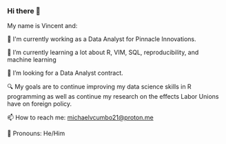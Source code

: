 ### Hi there 👋

<!--
**VtheRtech/VtheRTech** is a ✨ _special_ ✨ repository because its `README.md` (this file) appears on your GitHub profile.

Here are some ideas to get you started:

- 🔭 I’m currently working on ...
- 🌱 I’m currently learning ...
- 👯 I’m looking to collaborate on ...
- 🤔 I’m looking for help with ...
- 💬 Ask me about ...
- 📫 How to reach me: ...
- 😄 Pronouns: ...
- ⚡ Fun fact: ...
-->
My name is Vincent and: 


🔭 I'm currently working as a Data Analyst for Pinnacle Innovations.


🌱 I’m currently learning a lot about R, VIM, SQL, reproducibility, and machine learning


👯 I’m looking for a Data Analyst contract.


🔍 My goals are to continue improving my data science skills in R programming as well as continue my research on the effects Labor Unions have on foreign policy.

📫 How to reach me: michaelvcumbo21@proton.me


🌈 Pronouns: He/Him

